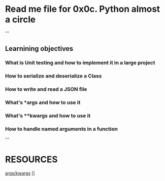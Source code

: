 # **Read me file for 0x0c. Python almost a circle**
'''
## Learnining objectives 
### What is Unit testing and how to implement it in a large project
### How to serialize and deserialize a Class
### How to write and read a JSON file
### What's *args and how to use it
### What's **kwargs and how to use it
### How to handle named arguments in a function
'''

# RESOURCES
 [args/kwargs]()
 []